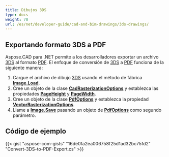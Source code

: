 ```yaml
---
title: Dibujos 3DS
type: docs
weight: 70
url: /es/net/developer-guide/cad-and-bim-drawings/3ds-drawings/
---
```


## **Exportando formato 3DS a PDF**

Aspose.CAD para .NET permite a los desarrolladores exportar un archivo [3DS](https://docs.fileformat.com/3d/3ds/) al formato [PDF](https://docs.fileformat.com/pdf/). El enfoque de conversión de [3DS](https://docs.fileformat.com/3d/3ds/) a [PDF](https://docs.fileformat.com/pdf/) funciona de la siguiente manera:

1. Cargue el archivo de dibujo [3DS](https://docs.fileformat.com/3d/3ds/) usando el método de fábrica [**Image.Load**](https://reference.aspose.com/cad/net/aspose.cad.image/load/methods/2).
1. Cree un objeto de la clase [**CadRasterizationOptions**](https://reference.aspose.com/cad/net/aspose.cad.imageoptions/cadrasterizationoptions) y establezca las propiedades [**PageHeight**](https://reference.aspose.com/cad/net/aspose.cad.imageoptions/vectorrasterizationoptions/properties/pageheight) y [**PageWidth**](https://reference.aspose.com/cad/net/aspose.cad.imageoptions/vectorrasterizationoptions/properties/pagewidth).
1. Cree un objeto de la clase [**PdfOptions**](https://reference.aspose.com/cad/net/aspose.cad.imageoptions/pdfoptions) y establezca la propiedad [**VectorRasterizationOptions**](https://reference.aspose.com/cad/net/aspose.cad.imageoptions/vectorrasterizationoptions).
1. Llame a [**Image.Save**](https://reference.aspose.com/cad/net/aspose.cad/image/methods/save/index) pasando un objeto de [**PdfOptions**](https://reference.aspose.com/cad/net/aspose.cad.imageoptions/pdfoptions) como segundo parámetro.

## Código de ejemplo

{{< gist "aspose-com-gists" "16de0fa2ea006758f25d1ad32bc75fd2" "Convert-3DS-to-PDF-Export.cs" >}}
